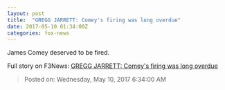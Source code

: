 ```yaml
---
layout: post
title:  "GREGG JARRETT: Comey's firing was long overdue"
date: 2017-05-10 01:34:00Z
categories: fox-news
---
```


James Comey deserved to be fired.


Full story on F3News: [GREGG JARRETT: Comey's firing was long overdue](http://www.f3nws.com/n/VQUJVG)

> Posted on: Wednesday, May 10, 2017 6:34:00 AM
